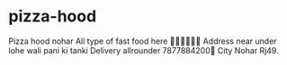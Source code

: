 # pizza-hood
Pizza hood nohar All type of fast food here 🥪🍟🍔🍕🍨🧋 Address near under lohe wali pani ki tanki Delivery allrounder 7877884200📲 City Nohar Rj49.
